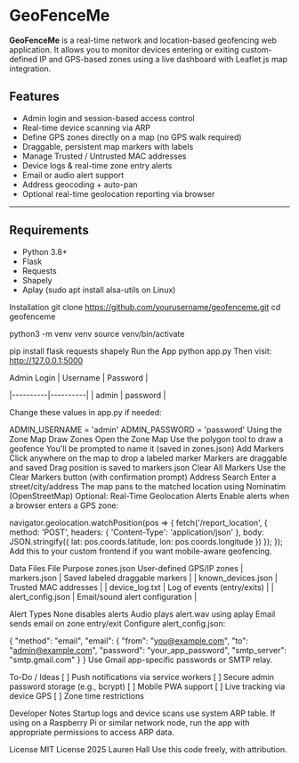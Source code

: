 # GeoFenceMe

**GeoFenceMe** is a real-time network and location-based geofencing web application. It allows you to
monitor devices entering or exiting custom-defined IP and GPS-based zones using a live dashboard with
Leaflet.js map integration.

## Features
- Admin login and session-based access control
- Real-time device scanning via ARP
- Define GPS zones directly on a map (no GPS walk required)
- Draggable, persistent map markers with labels
- Manage Trusted / Untrusted MAC addresses
- Device logs & real-time zone entry alerts
- Email or audio alert support
- Address geocoding + auto-pan
- Optional real-time geolocation reporting via browser

---

## Requirements
- Python 3.8+
- Flask
- Requests
- Shapely
- Aplay (sudo apt install alsa-utils on Linux)


Installation
git clone https://github.com/yourusername/geofenceme.git
cd geofenceme

python3 -m venv venv
source venv/bin/activate

pip install flask requests shapely
Run the App
python app.py
Then visit: http://127.0.0.1:5000

Admin Login
| Username | Password |

|----------|----------|
| admin | password |

Change these values in app.py if needed:

ADMIN_USERNAME = 'admin'
ADMIN_PASSWORD = 'password'
Using the Zone Map
Draw Zones
Open the Zone Map
Use the polygon tool to draw a geofence
You'll be prompted to name it (saved in zones.json)
Add Markers
Click anywhere on the map to drop a labeled marker
Markers are draggable and saved
Drag position is saved to markers.json
Clear All Markers
Use the Clear Markers button (with confirmation prompt)
Address Search
Enter a street/city/address
The map pans to the matched location using Nominatim (OpenStreetMap)
Optional: Real-Time Geolocation Alerts
Enable alerts when a browser enters a GPS zone:

navigator.geolocation.watchPosition(pos => {
fetch('/report_location', {
method: 'POST',
headers: { 'Content-Type': 'application/json' },
body: JSON.stringify({ lat: pos.coords.latitude, lon: pos.coords.longitude })
});
});
Add this to your custom frontend if you want mobile-aware geofencing.

Data Files
File	Purpose
zones.json	User-defined GPS/IP zones
| markers.json | Saved labeled draggable markers |
| known_devices.json | Trusted MAC addresses |
| device_log.txt | Log of events (entry/exits) |
| alert_config.json | Email/sound alert configuration |

Alert Types
None disables alerts
Audio plays alert.wav using aplay
Email sends email on zone entry/exit
Configure alert_config.json:

{
"method": "email",
"email": {
"from": "you@example.com",
"to": "admin@example.com",
"password": "your_app_password",
"smtp_server": "smtp.gmail.com"
}
}
Use Gmail app-specific passwords or SMTP relay.

To-Do / Ideas
[ ] Push notifications via service workers
[ ] Secure admin password storage (e.g., bcrypt)
[ ] Mobile PWA support
[ ] Live tracking via device GPS
[ ] Zone time restrictions

Developer Notes
Startup logs and device scans use system ARP table.
If using on a Raspberry Pi or similar network node, run the app with appropriate permissions to access ARP
data.

License
MIT License
2025 Lauren Hall
Use this code freely, with attribution.

